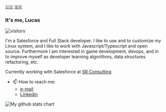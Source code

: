 <a href="#">🇺🇸</a>
<a href="https://github.com/snlucas/snlucas/blob/main/README_BR.md">🇧🇷</a>


### It's me, Lucas
![visitors](https://visitor-badge.laobi.icu/badge?page_id=snlucas.visitor-badge)

I'm a Salesforce and Full Stack developer.
I like to use and to customize my Linux system, and I like to work with Javascript/Typescript and open source.
Furthermore I am interested in game development, devops, and in to improve myself as developer learning algorithms, data structures refactoring, etc.

Currently working with Salesforce at [SR Consulting](https://srconsulting.io/)<br>

- 📫 How to reach me:
  - [e-mail](mailto:lucas.lambda.101@gmail.com)
  - [Linkedin](https://www.linkedin.com/in/sn-lucas/)


<img src="https://github-readme-stats.vercel.app/api?username=snlucas&&show_icons=true&title_color=d11b54&icon_color=a8066a&text_color=37d368&bg_color=191919" alt="My github stats chart">
